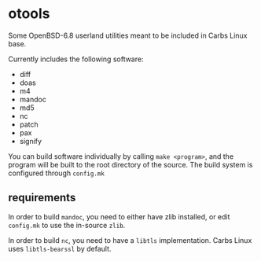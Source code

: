 otools
======

Some OpenBSD-6.8 userland utilities meant to be included in Carbs Linux base.

Currently includes the following software:
- diff
- doas
- m4
- mandoc
- md5
- nc
- patch
- pax
- signify

You can build software individually by calling `make <program>`, and the
program will be built to the root directory of the source. The build system is
configured through `config.mk`


requirements
------------

In order to build `mandoc`, you need to either have zlib installed, or edit
`config.mk` to use the in-source `zlib`.

In order to build `nc`, you need to have a `libtls` implementation. Carbs Linux
uses `libtls-bearssl` by default.

